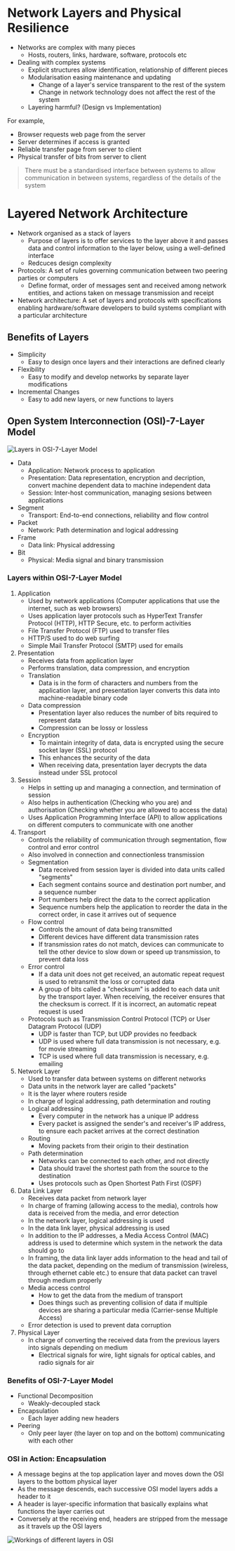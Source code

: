 # Network Layers and Physical Resilience

- Networks are complex with many pieces
    - Hosts, routers, links, hardware, software, protocols etc
- Dealing with complex systems
    - Explicit structures allow identification, relationship of different pieces
    - Modularisation easing maintenance and updating
        - Change of a layer's service transparent to the rest of the system
        - Change in network technology does not affect the rest of the system
    - Layering harmful? (Design vs Implementation)

For example,
- Browser requests web page from the server
- Server determines if access is granted
- Reliable transfer page from server to client
- Physical transfer of bits from server to client

> There must be a standardised interface between systems to allow communication in between systems, regardless of the details of the system

# Layered Network Architecture

- Network organised as a stack of layers
    - Purpose of layers is to offer services to the layer above it and passes data and control information to the layer below, using a well-defined interface
    - Redcuces design complexity
- Protocols: A set of rules governing communication between two peering parties or computers
    - Define format, order of messages sent and received among network entities, and actions taken on message transmission and receipt
- Network architecture: A set of layers and protocols with specifications enabling hardware/software developers to build systems compliant with a particular architecture

## Benefits of Layers

- Simplicity
    - Easy to design once layers and their interactions are defined clearly
- Flexibility
    - Easy to modify and develop networks by separate layer modifications
- Incremental Changes
    - Easy to add new layers, or new functions to layers

## Open System Interconnection (OSI)-7-Layer Model

![Layers in OSI-7-Layer Model](https://www.imperva.com/learn/wp-content/uploads/sites/13/2020/02/OSI-7-layers.jpg)

- Data
    - Application: Network process to application
    - Presentation: Data representation, encryption and decription, convert machine dependent data to machine independent data
    - Session: Inter-host communication, managing sesions between applications
- Segment
    - Transport: End-to-end connections, reliability and flow control
- Packet
    - Network: Path determination and logical addressing
- Frame
    - Data link: Physical addressing
- Bit
    - Physical: Media signal and binary transmission

### Layers within OSI-7-Layer Model

1. Application
    - Used by network applications (Computer applications that use the internet, such as web browsers)
    - Uses application layer protocols such as HyperText Transfer Protocol (HTTP), HTTP Secure, etc. to perform activities
    - File Transfer Protocol (FTP) used to transfer files
    - HTTP/S used to do web surfing
    - Simple Mail Transfer Protocol (SMTP) used for emails
2. Presentation
    - Receives data from application layer
    - Performs translation, data compression, and encryption
    - Translation
        - Data is in the form of characters and numbers from the application layer, and presentation layer converts this data into machine-readable binary code
    - Data compression
        - Presentation layer also reduces the number of bits required to represent data
        - Compression can be lossy or lossless
    - Encryption
        - To maintain integrity of data, data is encrypted using the secure socket layer (SSL) protocol
        - This enhances the security of the data
        - When receiving data, presentation layer decrypts the data instead under SSL protocol
3. Session
    - Helps in setting up and managing a connection, and termination of session
    - Also helps in authentication (Checking who you are) and authorisation (Checking whether you are allowed to access the data)
    - Uses Application Programming Interface (API) to allow applications on different computers to communicate with one another
4. Transport
    - Controls the reliability of communication through segmentation, flow control and error control
    - Also involved in connection and connectionless transmission
    - Segmentation
        - Data received from session layer is divided into data units called "segments"
        - Each segment contains source and destination port number, and a sequence number
        - Port numbers help direct the data to the correct application
        - Sequence numbers help the application to reorder the data in the correct order, in case it arrives out of sequence
    - Flow control
        - Controls the amount of data being transmitted
        - Different devices have different data transmission rates
        - If transmission rates do not match, devices can communicate to tell the other device to slow down or speed up transmission, to prevent data loss
    - Error control
        - If a data unit does not get received, an automatic repeat request is used to retransmit the loss or corrupted data
        - A group of bits called a "checksum" is added to each data unit by the transport layer. When receiving, the receiver ensures that the checksum is correct. If it is incorrect, an automatic repeat request is used 
    - Protocols such as Transmission Control Protocol (TCP) or User Datagram Protocol (UDP)
        - UDP is faster than TCP, but UDP provides no feedback
        - UDP is used where full data transmission is not necessary, e.g. for movie streaming
        - TCP is used where full data transmission is necessary, e.g. emailing
5. Network Layer
    - Used to transfer data between systems on different networks
    - Data units in the network layer are called "packets"
    - It is the layer where routers reside
    - In charge of logical addressing, path determination and routing
    - Logical addressing
        - Every computer in the network has a unique IP address
        - Every packet is assigned the sender's and receiver's IP address, to ensure each packet arrives at the correct destination
    - Routing
        - Moving packets from their origin to their destination
    - Path determination
        - Networks can be connected to each other, and not directly
        - Data should travel the shortest path from the source to the destination
        - Uses protocols such as Open Shortest Path First (OSPF) 
6. Data Link Layer
    - Receives data packet from network layer
    - In charge of framing (allowing access to the media), controls how data is received from the media, and error detection
    - In the network layer, logical addressing is used
    - In the data link layer, physical addressing is used
    - In addition to the IP addresses, a Media Access Control (MAC) address is used to determine which system in the network the data should go to
    - In framing, the data link layer adds information to the head and tail of the data packet, depending on the medium of transmission (wireless, through ethernet cable etc.) to ensure that data packet can travel through medium properly
    - Media access control
        - How to get the data from the medium of transport
        - Does things such as preventing collision of data if multiple devices are sharing a particular media (Carrier-sense Multiple Access)
    - Error detection is used to prevent data corruption
7. Physical Layer
    - In charge of converting the received data from the previous layers into signals depending on medium
        - Electrical signals for wire, light signals for optical cables, and radio signals for air

### Benefits of OSI-7-Layer Model

- Functional Decomposition
    - Weakly-decoupled stack
- Encapsulation
    - Each layer adding new headers
- Peering
    - Only peer layer (the layer on top and on the bottom) communicating with each other

### OSI in Action: Encapsulation

- A message begins at the top application layer and moves down the OSI layers to the bottom physical layer
- As the message descends, each successive OSI model layers adds a header to it
- A header is layer-specific information that basically explains what functions the layer carries out
- Conversely at the receiving end, headers are stripped from the message as it travels up the OSI layers

![Workings of different layers in OSI](https://media.geeksforgeeks.org/wp-content/uploads/20190328165423/image211.png)

